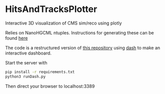 # HitsAndTracksPlotter
Interactive 3D visualization of CMS sim/reco using plotly

Relies on NanoHGCML ntuples. Instructions for generating these can be found [here](https://github.com/kdlong/production_tests)

The code is a restructured version of [this repository](https://github.com/kdlong/SimClusterVisualization) using [dash](https://plotly.com/dash/) to make an interactive dashboard.

Start the server with 

```bash
pip install -r requirements.txt
python3 runDash.py
``` 

Then direct your browser to localhost:3389
